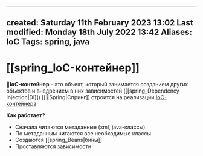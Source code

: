 
---
created: Saturday 11th February 2023 13:02
Last modified: Monday 18th July 2022 13:42
Aliases: IoC
Tags: spring, java
---

# [[spring_IoC-контейнер]]

📌**IoC-контейнер** - это объект, который занимается созданием других объектов и внедрением в них зависимостей ([[spring_Dependency Injection|DI]])
[[📙Spring|Спринг]] строится на реализации [IoC-контейнера](IoC-контейнер.md)

**Как работает?**
- Сначала читаются метаданные (xml, java-классы)
- По метаданным читаются все необходимые классы
- Создаются [[spring_Beans|бины]]
- Проставляются зависимости

